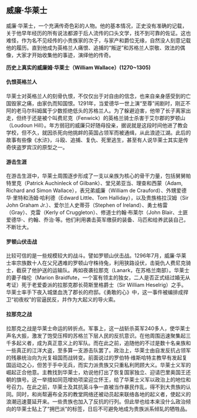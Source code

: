 <!--
title: A knight of The Republic —— About me
tags: [github,Jekyll]
 publishTime: 2015/12/1 
-->

## 威廉·华莱士

威廉·华莱士，一个充满传奇色彩的人物。他的基本情况，正史没有准确的记载，关于他早年经历的所有说法都源于后人流传的口头文学，找不到可靠的佐证。这也难怪，作为名不见经传的小贵族家的次子，与家产和爵位无缘，自然没人刻意记载他的履历。直到他成为英格兰人痛恨、追捕的“叛逆”和苏格兰人崇敬、效法的偶像，大家才开始收集他的事迹，演绎他的传奇。

**历史上真实的威廉姆·华莱士（William Wallace）(1270~1305)**

#### 仇恨英格兰人

华莱士对英格兰人的刻骨仇恨，不仅仅出于对自由的信念，也来自亲身感受到的亡国毁家之痛，由家仇而知国恨。1291年，当爱德华一世上演“至尊”闹剧时，刚正不阿的老马尔科姆属于少数拒绝低头的苏格兰人。为了躲避迫害，他带了长子离家出走，但终于还是被个叫费尼克（Fenwick）的英格兰骑士杀害于艾尔郡的罗顿山（Loudoun Hill）。年方弱冠的威廉只好随母投亲，据说就是这段时间他进了教会学校，但不久，就因杀死向他挑衅的英国占领军而被通缉，从此浪迹江湖。此后的故事有些像《水浒》，斗殴、追捕、复仇、死里逃生，甚至有人说华莱士其实是传奇侠盗罗宾汉的原型之一。

#### 游击生涯

在游击生涯中，华莱士周围逐步形成了一支以亲族为核心的骨干力量，包括舅舅帕特里克（Patrick Auchinleck of Gilbank）、堂兄弟亚当、理查和西蒙（Adam, Richard and Simon Wallace），表兄弟威廉（William de Crauford）、外甥爱德华·里特和汤姆·哈利德（Edward Little、Tom Halliday），以及贵族格拉汉姆（Sir John Graham Jr.）、爱尔兰人史蒂芬（Stephen of Ireland）、勇士格雷（Gray）、克雷（Kerly of Cruggleton）、修道士约翰·布莱尔（John Blair、土匪爱德华·、约翰、乔治·等。他们利用袭击英军缴获的装备、马匹和给养武装自己，不断壮大。

#### 罗顿山伏击战

比较可信的是一些规模较大的战斗。譬如罗顿山伏击战。1296年7月，威廉·华莱士率宗族数十人在父兄遇难的罗顿山守株待兔，利用狭路设伏，击毙仇人费尼克骑士，截获了他护送的运输队。再如夜袭拉那克（Lanark，在苏格兰南部）。华莱士的妻子梅伦（Marion Braidfute，一个富有领主的独女，二人是否正式结过婚无从考证）死于老爱委派的拉那克郡长荷斯里格爵士（Sir William Heselrig）之手。华莱士率手下夜入城堡血洗了郡长的府邸。《勇敢的心》中，这一事件被编排成捍卫“初夜权”的官逼民反，并作为大起义的导火索。

#### 拉那克之战

拉那克之战是华莱士命运的转折点。军事上，这一战斩杀英军240多人，使华莱士声名大振，激发了饱受压榨的苏格兰下层人民的反抗意识。在他周围迅速聚集起三千多起义者，成为真正意义上的军队。而在此之前，追随他的不过是数十名亲族和一些真正的江洋大盗，至多算一支游击队罢了。政治上，华莱士由自发反抗占领军的残暴统治向为光复祖国而战转变。前面说过的罗伯特·维斯哈特主教早有发起复国运动之心，但苦于手中无兵，而实力派贵族又只重私利罔顾大义。华莱士义军的崛起正合他意。主教找到华莱士，劝说他打出了恢复国家独立、迎请巴里奥国王还朝的旗号。这一举措如同范增劝项梁迎立怀王，给了华莱士义军以政治上的地位和号召力。在此之前，华莱士及其抗英斗争一直被当作暴民作乱，得不到大贵族的认同。同时，和尚帮遍布全苏的教堂网络还被动员起来联络各地的起义者，使起义的浪潮迅速蔓延开来。一些贵族也加入了反抗的行列。但此举也给本来没什么政治倾向的华莱士贴上了“拥巴派”的标签，日后不可避免地成为贵族派系倾轧的牺牲品。